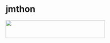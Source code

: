 # jmthon

<p align="left"><a href="https://heroku.com/deploy?template=https://github.com/c9i9i/roz"> <img src="https://img.shields.io/badge/Deploy%20To%20Heroku-purple?style=for-the-badge&logo=heroku" width="320" height="58.45"/></a></p>
